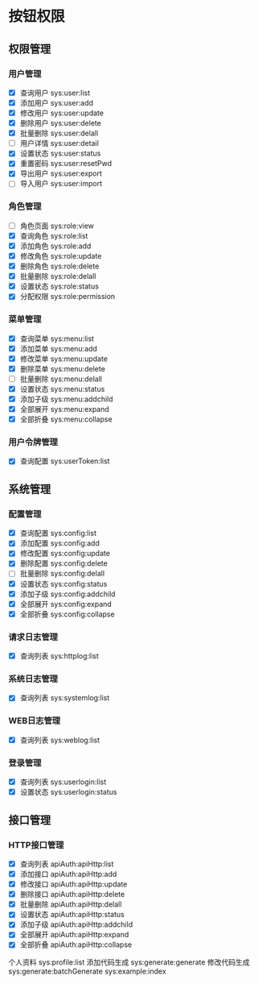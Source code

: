 # 按钮权限

## 权限管理

### 用户管理
- [x] 查询用户 sys:user:list
- [x] 添加用户 sys:user:add
- [x] 修改用户 sys:user:update
- [x] 删除用户 sys:user:delete
- [x] 批量删除 sys:user:delall
- [ ] 用户详情 sys:user:detail
- [x] 设置状态 sys:user:status
- [x] 重置密码 sys:user:resetPwd
- [x] 导出用户 sys:user:export
- [ ] 导入用户 sys:user:import

### 角色管理
- [ ] 角色页面 sys:role:view
- [x] 查询角色 sys:role:list
- [x] 添加角色 sys:role:add
- [x] 修改角色 sys:role:update
- [x] 删除角色 sys:role:delete
- [x] 批量删除 sys:role:delall
- [x] 设置状态 sys:role:status
- [x] 分配权限 sys:role:permission

### 菜单管理
- [x] 查询菜单 sys:menu:list
- [x] 添加菜单 sys:menu:add
- [x] 修改菜单 sys:menu:update
- [x] 删除菜单 sys:menu:delete
- [ ] 批量删除 sys:menu:delall
- [x] 设置状态 sys:menu:status
- [x] 添加子级 sys:menu:addchild
- [x] 全部展开 sys:menu:expand
- [x] 全部折叠 sys:menu:collapse

### 用户令牌管理
- [x] 查询配置 sys:userToken:list


## 系统管理

### 配置管理
- [x] 查询配置 sys:config:list
- [x] 添加配置 sys:config:add
- [x] 修改配置 sys:config:update
- [x] 删除配置 sys:config:delete
- [ ] 批量删除 sys:config:delall
- [x] 设置状态 sys:config:status
- [x] 添加子级 sys:config:addchild
- [x] 全部展开 sys:config:expand
- [x] 全部折叠 sys:config:collapse

### 请求日志管理
- [x] 查询列表 sys:httplog:list
### 系统日志管理
- [x] 查询列表 sys:systemlog:list
### WEB日志管理
- [x] 查询列表 sys:weblog:list

### 登录管理
- [x] 查询列表 sys:userlogin:list
- [x] 设置状态 sys:userlogin:status

## 接口管理
### HTTP接口管理
- [x] 查询列表 apiAuth:apiHttp:list
- [x] 添加接口 apiAuth:apiHttp:add
- [x] 修改接口 apiAuth:apiHttp:update
- [x] 删除接口 apiAuth:apiHttp:delete
- [x] 批量删除 apiAuth:apiHttp:delall
- [x] 设置状态 apiAuth:apiHttp:status
- [x] 添加子级 apiAuth:apiHttp:addchild
- [x] 全部展开 apiAuth:apiHttp:expand
- [x] 全部折叠 apiAuth:apiHttp:collapse

个人资料 sys:profile:list
添加代码生成 sys:generate:generate
修改代码生成 sys:generate:batchGenerate
sys:example:index

